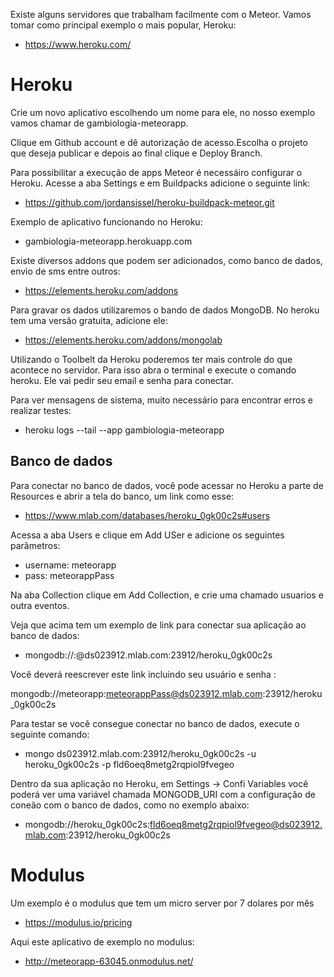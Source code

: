 Existe alguns servidores que trabalham facilmente com o Meteor.  Vamos tomar como principal exemplo o mais popular, Heroku:

* https://www.heroku.com/


# Heroku

Crie um novo aplicativo escolhendo um nome para ele, no nosso exemplo vamos chamar de gambiologia-meteorapp.

Clique em Github account e dê autorização de acesso.Escolha o projeto que deseja publicar e depois ao final clique e Deploy Branch.

Para possibilitar a execução de apps Meteor é necessáiro configurar o Heroku. 
Acesse a aba Settings e em Buildpacks adicione o seguinte link:

* https://github.com/jordansissel/heroku-buildpack-meteor.git


Exemplo de aplicativo funcionando no Heroku:

* gambiologia-meteorapp.herokuapp.com



Existe diversos addons que podem ser adicionados, como banco de dados, envio de sms entre outros:

* https://elements.heroku.com/addons


Para gravar os dados utilizaremos o bando de dados MongoDB. No heroku tem uma versão gratuita, adicione ele:

* https://elements.heroku.com/addons/mongolab

Utilizando o Toolbelt da Heroku poderemos ter mais controle do que acontece no servidor. Para isso abra o terminal e execute o comando heroku.
Ele vai pedir seu email e senha para conectar.


Para ver mensagens de sistema, muito necessário para encontrar erros e realizar testes:

* heroku logs --tail --app gambiologia-meteorapp


## Banco de dados

Para conectar no banco de dados, você pode acessar no Heroku a parte de Resources e abrir a tela do banco, um link como esse:

* https://www.mlab.com/databases/heroku_0gk00c2s#users

Acessa a aba Users e clique em Add USer e adicione os seguintes parâmetros:

* username: meteorapp
* pass: meteorappPass

Na aba Collection clique em Add Collection, e crie uma chamado usuarios e outra eventos.

Veja que acima tem um exemplo de link para conectar sua aplicação ao banco de dados:

* mongodb://<dbuser>:<dbpassword>@ds023912.mlab.com:23912/heroku_0gk00c2s

Você deverá reescrever este link incluindo seu usuário e senha :

mongodb://meteorapp:meteorappPass@ds023912.mlab.com:23912/heroku_0gk00c2s


Para testar se você consegue conectar no banco de dados, execute o seguinte comando:

* mongo ds023912.mlab.com:23912/heroku_0gk00c2s -u heroku_0gk00c2s -p fld6oeq8metg2rqpiol9fvegeo

Dentro da sua aplicação no Heroku, em Settings -> Confi Variables você poderá ver uma variável chamada MONGODB_URI com a configuração de coneão com o banco de dados, como no exemplo abaixo:

* mongodb://heroku_0gk00c2s:fld6oeq8metg2rqpiol9fvegeo@ds023912.mlab.com:23912/heroku_0gk00c2s


# Modulus

Um exemplo é o modulus que tem um micro server por 7 dolares por mês

* https://modulus.io/pricing

Aqui este aplicativo de exemplo no modulus:

* http://meteorapp-63045.onmodulus.net/

